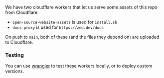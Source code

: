 We have two cloudflare workers that let us serve some assets of this repo
from Cloudflare.

* `open-source-website-assets` is used for `install.sh`
* `docs-proxy` is used for `https://zed.dev/docs`

On push to `main`, both of these (and the files they depend on) are uploaded to Cloudflare.

### Testing

You can use [wrangler](https://developers.cloudflare.com/workers/cli-wrangler/install-update) to test these workers locally, or to deploy custom versions.
